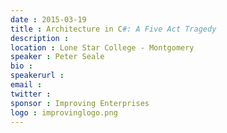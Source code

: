 ```yaml
---
date : 2015-03-19
title : Architecture in C#: A Five Act Tragedy 
description : 
location : Lone Star College - Montgomery
speaker : Peter Seale
bio : 
speakerurl : 
email : 
twitter : 
sponsor : Improving Enterprises
logo : improvinglogo.png
---
```

